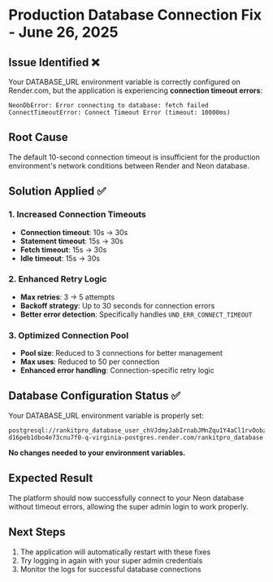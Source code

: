 # Production Database Connection Fix - June 26, 2025

## Issue Identified ❌

Your DATABASE_URL environment variable is correctly configured on Render.com, but the application is experiencing **connection timeout errors**:

```
NeonDbError: Error connecting to database: fetch failed
ConnectTimeoutError: Connect Timeout Error (timeout: 10000ms)
```

## Root Cause
The default 10-second connection timeout is insufficient for the production environment's network conditions between Render and Neon database.

## Solution Applied ✅

### 1. Increased Connection Timeouts
- **Connection timeout**: 10s → 30s
- **Statement timeout**: 15s → 30s  
- **Fetch timeout**: 15s → 30s
- **Idle timeout**: 15s → 30s

### 2. Enhanced Retry Logic
- **Max retries**: 3 → 5 attempts
- **Backoff strategy**: Up to 30 seconds for connection errors
- **Better error detection**: Specifically handles `UND_ERR_CONNECT_TIMEOUT`

### 3. Optimized Connection Pool
- **Pool size**: Reduced to 3 connections for better management
- **Max uses**: Reduced to 50 per connection
- **Enhanced error handling**: Connection-specific retry logic

## Database Configuration Status ✅

Your DATABASE_URL environment variable is properly set:
```
postgresql://rankitpro_database_user_chVJdmyJabIrnabJMnZqu1Y4aCl1rvOobzgp-d16peb1dbo4e73cnu7f0-q-virginia-postgres.render.com/rankitpro_database
```

**No changes needed to your environment variables.**

## Expected Result
The platform should now successfully connect to your Neon database without timeout errors, allowing the super admin login to work properly.

## Next Steps
1. The application will automatically restart with these fixes
2. Try logging in again with your super admin credentials
3. Monitor the logs for successful database connections